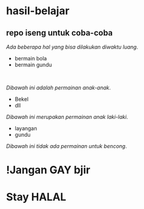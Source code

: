 # hasil-belajar
repo iseng untuk coba-coba
--

_Ada beberapa hal yang bisa dilakukan diwaktu luang_.
<br>
- bermain bola
- bermain gundu
<br>

_Dibawah ini adalah permainan anak-anak_. 
<br>
- Bekel
- dll

_Dibawah ini merupakan permainan anak laki-laki_.
<br>
- layangan
- gundu

_Dibawah ini tidak ada permainan untuk bencong_.
<br>
# !Jangan GAY bjir
# Stay HALAL

